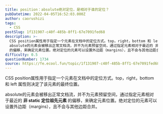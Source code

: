 ```yaml
---
title: position：absolute绝对定位，是相对于谁的定位？
pubDatetime: 2022-04-05T16:52:03.000Z
author: caorushizi
tags:
  - CSS
postSlug: 1f131907-c40f-485b-8ff1-67e7091fed68
description: >-
  CSS position属性用于指定一个元素在文档中的定位方式。top，right，bottom 和 left 属性则决定了该元素的最终位置。
  absolute的元素会被移出正常文档流，并不为元素预留空间，通过指定元素相对于最近的 非 static 定位祖先元素
  的偏移，来确定元素位置。绝对定位的元素可以设置外边距（margins），且不会与其他边距合并。 
difficulty: 0.5
questionNumber: 1734
source: https://fe.ecool.fun/topic/1f131907-c40f-485b-8ff1-67e7091fed68
---
```


CSS position属性用于指定一个元素在文档中的定位方式。top，right，bottom 和 left 属性则决定了该元素的最终位置。

absolute的元素会被移出正常文档流，并不为元素预留空间，通过指定元素相对于最近的 **非 static 定位祖先元素** 的偏移，来确定元素位置。绝对定位的元素可以设置外边距（margins），且不会与其他边距合并。
